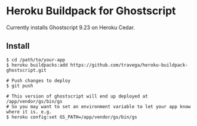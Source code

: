 # Heroku Buildpack for Ghostscript

Currently installs Ghostscript 9.23 on Heroku Cedar.

## Install

    $ cd /path/to/your-app
    $ heroku buildpacks:add https://github.com/travega/heroku-buildpack-ghostscript.git
    
    # Push changes to deploy
    $ git push

    # This version of ghostscript will end up deployed at /app/vendor/gs/bin/gs
    # So you may want to set an environment variable to let your app know where it is. e.g.
    $ heroku config:set GS_PATH=/app/vendor/gs/bin/gs

